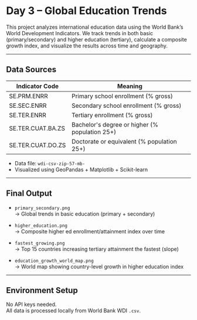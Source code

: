 # Day 3 – Global Education Trends

This project analyzes international education data using the World Bank’s World Development Indicators. We track trends in both basic (primary/secondary) and higher education (tertiary), calculate a composite growth index, and visualize the results across time and geography.

---

## Data Sources

| Indicator Code         | Meaning                                          |
|------------------------|--------------------------------------------------|
| SE.PRM.ENRR            | Primary school enrollment (% gross)             |
| SE.SEC.ENRR            | Secondary school enrollment (% gross)           |
| SE.TER.ENRR            | Tertiary enrollment (% gross)                   |
| SE.TER.CUAT.BA.ZS      | Bachelor's degree or higher (% population 25+)  |
| SE.TER.CUAT.DO.ZS      | Doctorate or equivalent (% population 25+)      |

- Data file: `wdi-csv-zip-57-mb-`
- Visualized using GeoPandas + Matplotlib + Scikit-learn

---

## Final Output

- `primary_secondary.png`  
  → Global trends in basic education (primary + secondary)

- `higher_education.png`  
  → Composite higher ed enrollment/attainment index over time

- `fastest_growing.png`  
  → Top 15 countries increasing tertiary attainment the fastest (slope)

- `education_growth_world_map.png`  
  → World map showing country-level growth in higher education index

---

## Environment Setup

No API keys needed.  
All data is processed locally from World Bank WDI `.csv`.
